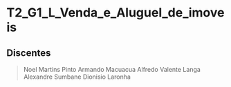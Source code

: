 # T2_G1_L_Venda_e_Aluguel_de_imoveis

## Discentes 
> Noel Martins
> Pinto Armando Macuacua
> Alfredo Valente Langa
> Alexandre Sumbane
> Dionisio Laronha
